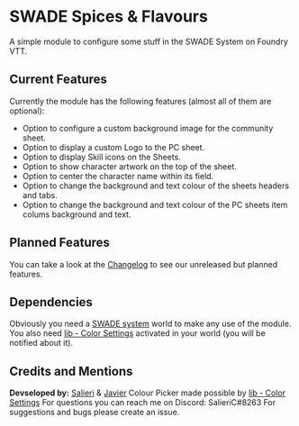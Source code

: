 # SWADE Spices & Flavours
A simple module to configure some stuff in the SWADE System on Foundry VTT.

## Current Features
Currently the module has the following features (almost all of them are optional):
- Option to configure a custom background image for the community sheet.
- Option to display a custom Logo to the PC sheet.
- Option to display Skill icons on the Sheets.
- Option to show character artwork on the top of the sheet.
- Option to center the character name within its field.
- Option to change the background and text colour of the sheets headers and tabs.
- Option to change the background and text colour of the PC sheets item colums background and text.

## Planned Features
You can take a look at the [Changelog](https://github.com/SalieriC/SWADE-Spices-Flavours/blob/main/CHANGELOG.md) to see our unreleased but planned features.

## Dependencies
Obviously you need a [SWADE system](https://foundryvtt.com/packages/swade/) world to make any use of the module. You also need [lib - Color Settings](https://foundryvtt.com/packages/colorsettings/) activated in your world (you will be notified about it).

## Credits and Mentions
**Devseloped by:** [Salieri](https://github.com/SalieriC) & [Javier](https://github.com/javierriveracastro)
Colour Picker made possible by [lib - Color Settings](https://foundryvtt.com/packages/colorsettings/)
For questions you can reach me on Discord: SalieriC#8263
For suggestions and bugs please create an issue.
